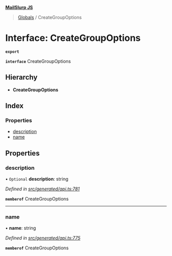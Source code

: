 **[MailSlurp JS](../README.md)**

> [Globals](../README.md) / CreateGroupOptions

# Interface: CreateGroupOptions

**`export`** 

**`interface`** CreateGroupOptions

## Hierarchy

* **CreateGroupOptions**

## Index

### Properties

* [description](creategroupoptions.md#description)
* [name](creategroupoptions.md#name)

## Properties

### description

• `Optional` **description**: string

*Defined in [src/generated/api.ts:781](https://github.com/mailslurp/mailslurp-client/blob/d7397d3/src/generated/api.ts#L781)*

**`memberof`** CreateGroupOptions

___

### name

•  **name**: string

*Defined in [src/generated/api.ts:775](https://github.com/mailslurp/mailslurp-client/blob/d7397d3/src/generated/api.ts#L775)*

**`memberof`** CreateGroupOptions
